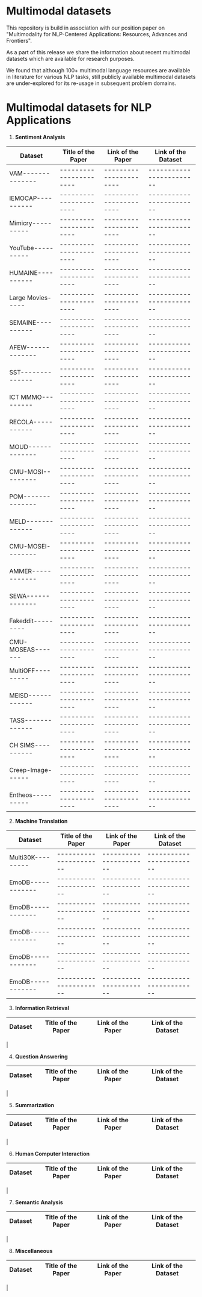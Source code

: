 # Multimodal datasets

This repository is build in association with our position paper on "Multimodality for NLP-Centered Applications: Resources, Advances and
Frontiers".

As a part of this release we share the information about recent multimodal datasets which are available for research purposes.

We found that although 100+ multimodal language resources are available in literature for various NLP tasks, still publicly available multimodal datasets are under-explored for its re-usage in subsequent problem domains.

# Multimodal datasets for NLP Applications

1. **Sentiment Analysis**

| **Dataset**       | **Title of the Paper** | **Link of the Paper** | **Link of the Dataset** |
| ----------------- | ---------------------- |---------------------- |------------------------ | 
| VAM-------------- | ---------------------- |---------------------- |------------------------ |
| IEMOCAP---------- | ---------------------- |---------------------- |------------------------ |
| Mimicry---------- | ---------------------- |---------------------- |------------------------ |
| YouTube---------- | ---------------------- |---------------------- |------------------------ |
| HUMAINE---------- | ---------------------- |---------------------- |------------------------ |
| Large Movies----- | ---------------------- |---------------------- |------------------------ |
| SEMAINE---------- | ---------------------- |---------------------- |------------------------ |
| AFEW------------- | ---------------------- |---------------------- |------------------------ |
| SST-------------- | ---------------------- |---------------------- |------------------------ |
| ICT MMMO--------- | ---------------------- |---------------------- |------------------------ |
| RECOLA----------- | ---------------------- |---------------------- |------------------------ |
| MOUD------------- | ---------------------- |---------------------- |------------------------ |
| CMU-MOSI--------- | ---------------------- |---------------------- |------------------------ |
| POM-------------- | ---------------------- |---------------------- |------------------------ |
| MELD------------- | ---------------------- |---------------------- |------------------------ |
| CMU-MOSEI-------- | ---------------------- |---------------------- |------------------------ |
| AMMER------------ | ---------------------- |---------------------- |------------------------ |
| SEWA------------- | ---------------------- |---------------------- |------------------------ |
| Fakeddit--------- | ---------------------- |---------------------- |------------------------ |
| CMU-MOSEAS------- | ---------------------- |---------------------- |------------------------ 
| MultiOFF--------- | ---------------------- |---------------------- |------------------------ 
| MEISD------------ | ---------------------- |---------------------- |------------------------ 
| TASS------------- | ---------------------- |---------------------- |------------------------ 
| CH SIMS---------- | ---------------------- |---------------------- |------------------------ 
| Creep-Image------ | ---------------------- |---------------------- |------------------------ 
| Entheos---------- | ---------------------- |---------------------- |------------------------ 
 

2. **Machine Translation**

| **Dataset**       | **Title of the Paper** | **Link of the Paper** | **Link of the Dataset** |
| ----------------- | ---------------------- |---------------------- |------------------------ | 
| Multi30K--------- | ---------------------- |---------------------- |------------------------ |
| EmoDB------------ | ---------------------- |---------------------- |------------------------ |
| EmoDB------------ | ---------------------- |---------------------- |------------------------ |
| EmoDB------------ | ---------------------- |---------------------- |------------------------ |
| EmoDB------------ | ---------------------- |---------------------- |------------------------ |
| EmoDB------------ | ---------------------- |---------------------- |------------------------ |


3. **Information Retrieval**

| **Dataset**       | **Title of the Paper** | **Link of the Paper** | **Link of the Dataset** |
| ----------------- | ---------------------- |---------------------- |------------------------ |
| 

4. **Question Answering**

| **Dataset**       | **Title of the Paper** | **Link of the Paper** | **Link of the Dataset** |
| ----------------- | ---------------------- |---------------------- |------------------------ |
| 

5. **Summarization**

| **Dataset**       | **Title of the Paper** | **Link of the Paper** | **Link of the Dataset** |
| ----------------- | ---------------------- |---------------------- |------------------------ |
| 

6. **Human Computer Interaction**

| **Dataset**       | **Title of the Paper** | **Link of the Paper** | **Link of the Dataset** |
| ----------------- | ---------------------- |---------------------- |------------------------ |
| 

7. **Semantic Analysis**

| **Dataset**       | **Title of the Paper** | **Link of the Paper** | **Link of the Dataset** |
| ----------------- | ---------------------- |---------------------- |------------------------ |
| 

8. **Miscellaneous**

| **Dataset**       | **Title of the Paper** | **Link of the Paper** | **Link of the Dataset** |
| ----------------- | ---------------------- |---------------------- |------------------------ |
| 
